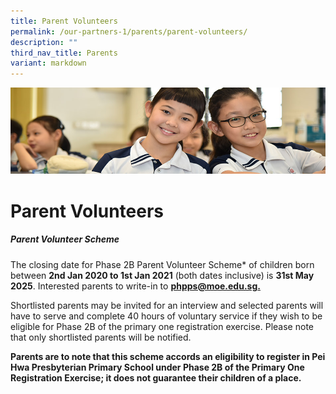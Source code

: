 ```yaml
---
title: Parent Volunteers
permalink: /our-partners-1/parents/parent-volunteers/
description: ""
third_nav_title: Parents
variant: markdown
---
```

![](/images/Website%20Banners%20Subpage/948x260%20masterhead%20-%20Our%20Partners3.jpg)
# Parent Volunteers

##### Parent Volunteer Scheme

The closing date for Phase 2B Parent Volunteer Scheme\* of children born between **2nd Jan 2020 to 1st Jan 2021** (both dates inclusive) is **31st May 2025**. Interested parents to write-in to [**phpps@moe.edu.sg.**](mailto:phpps@moe.edu.sg)

 
Shortlisted parents may be invited for an interview and selected parents will have to serve and complete 40 hours of voluntary service if they wish to be eligible for Phase 2B of the primary one registration exercise. Please note that only shortlisted parents will be notified.

  
**Parents are to note that this scheme accords an eligibility to register in Pei Hwa Presbyterian Primary School under Phase 2B of the Primary One Registration Exercise; it does not guarantee their children of a place.**